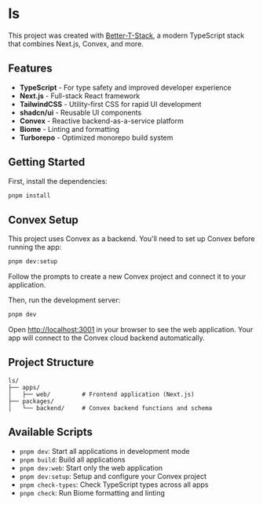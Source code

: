# ls

This project was created with [Better-T-Stack](https://github.com/AmanVarshney01/create-better-t-stack), a modern TypeScript stack that combines Next.js, Convex, and more.

## Features

- **TypeScript** - For type safety and improved developer experience
- **Next.js** - Full-stack React framework
- **TailwindCSS** - Utility-first CSS for rapid UI development
- **shadcn/ui** - Reusable UI components
- **Convex** - Reactive backend-as-a-service platform
- **Biome** - Linting and formatting
- **Turborepo** - Optimized monorepo build system

## Getting Started

First, install the dependencies:

```bash
pnpm install
```

## Convex Setup

This project uses Convex as a backend. You'll need to set up Convex before running the app:

```bash
pnpm dev:setup
```

Follow the prompts to create a new Convex project and connect it to your application.

Then, run the development server:

```bash
pnpm dev
```

Open [http://localhost:3001](http://localhost:3001) in your browser to see the web application.
Your app will connect to the Convex cloud backend automatically.



## Project Structure

```
ls/
├── apps/
│   ├── web/         # Frontend application (Next.js)
├── packages/
│   └── backend/     # Convex backend functions and schema
```

## Available Scripts

- `pnpm dev`: Start all applications in development mode
- `pnpm build`: Build all applications
- `pnpm dev:web`: Start only the web application
- `pnpm dev:setup`: Setup and configure your Convex project
- `pnpm check-types`: Check TypeScript types across all apps
- `pnpm check`: Run Biome formatting and linting
